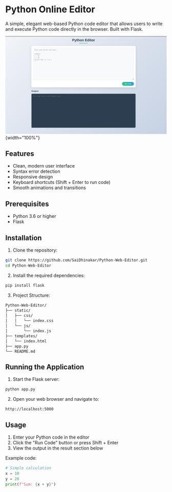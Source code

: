 # Python Online Editor

A simple, elegant web-based Python code editor that allows users to write and execute Python code directly in the browser. Built with Flask.

![Python Editor Screenshot](image.png){width="100%"}

## Features

- Clean, modern user interface
- Syntax error detection
- Responsive design
- Keyboard shortcuts (Shift + Enter to run code)
- Smooth animations and transitions

## Prerequisites

- Python 3.6 or higher
- Flask

## Installation

1. Clone the repository:
```bash
git clone https://github.com/SaiDhinakar/Python-Web-Editor.git
cd Python-Web-Editor
```

2. Install the required dependencies:
```bash
pip install flask
```

3. Project Structure:
```
Python-Web-Editor/
├── static/
│   ├── css/
│   │   └── index.css
│   └── js/
│       └── index.js
├── templates/
│   └── index.html
├── app.py
└── README.md
```

## Running the Application

1. Start the Flask server:
```bash
python app.py
```

2. Open your web browser and navigate to:
```
http://localhost:5000
```

## Usage

1. Enter your Python code in the editor
2. Click the "Run Code" button or press Shift + Enter
3. View the output in the result section below

Example code:
```python
# Simple calculation
x = 10
y = 20
print(f"Sum: {x + y}")
```


